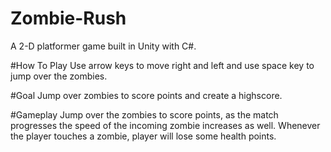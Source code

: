 # Zombie-Rush
A 2-D platformer game built in Unity with C#.

#How To Play
Use arrow keys to move right and left and use space key to jump over the zombies.

#Goal
Jump over zombies to score points and create a highscore.

#Gameplay
Jump over the zombies to score points, as the match progresses the speed of the incoming zombie increases as well.
Whenever the player touches a zombie, player will lose some health points.
